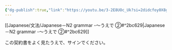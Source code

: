 ```yaml
---
{"dg-publish":true,"link":"https://youtu.be/3-2E8UOc_Uk?si=2didcfoy0X8gJPUw","permalink":"/Notes/LN－N2 grammar -～うえで ②/","dgPassFrontmatter":true}
---
```


[[Japanese/文法/Japanese－N2 grammar -～うえで ②#^2bc629\|Japanese－N2 grammar -～うえで ②#^2bc629]]

この契約書をよく見たうえで、サインでください。